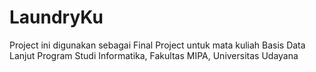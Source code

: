 # LaundryKu
Project ini digunakan sebagai Final Project untuk mata kuliah Basis Data Lanjut
Program Studi Informatika, Fakultas MIPA, Universitas Udayana
